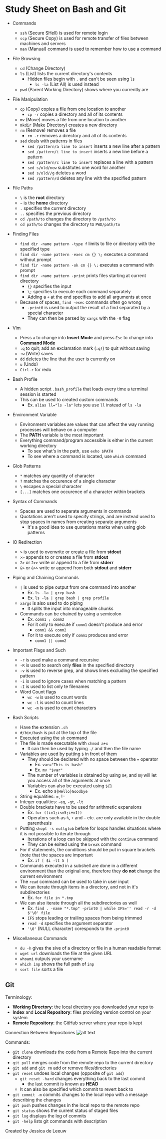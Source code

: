 # Study Sheet on Bash and Git 

- Commands
   - `ssh` (Secure SHell) is used for remote login
   - `scp` (Secure Copy) is used for remote transfer of files between machines and servers
   - `man` (Manual) command is used to remember how to use a command

- File Browsing
   - `cd` (Change Directory)
   - `ls` (List) lists the current directory's contents
     - Hidden files begin with `.` and can't be seen using `ls`
        - `ls -la` (List All) is used instead
   - `pwd` (Parent Working Directory) shows where you currently are

- File Manipulation
   - `cp` (Copy) copies a file from one location to another
     - `cp -r` copies a directory and all of its contents 
   - `mv` (Move) moves a file from one location to another
   - `mkdir` (Make Directory) creates a new directory
   - `rm` (Remove) removes a file
     - `rm -r` removes a directory and all of its contents  
   - `sed` deals with patterns in files
      - `sed /pattern/a line to insert` inserts a new line after a pattern
      - `sed /pattern/i line to insert` inserts a new line before a pattern
      - `sed /pattern/c line to insert` replaces a line with a pattern
      - `sed s/old/new` substitutes one word for another 
      - `sed s/old//g` deletes a word
      - `sed /pattern/d` deletes any line with the specified pattern

- File Paths
   - `\` is the **root** directory
   - `~` is the **home** directory 
   - `.` specifies the current directory
   - `..` specifies the previous directory
   - `cd /path/to` changes the directory to `/path/to`
   - `cd path/to` changes the directory to `PWD/path/to`

- Finding Files
   - `find dir -name pattern -type f` limits to file or directory with the specified type
   - `find dir -name pattern -exec cm {} \;` executes a command without prompt
   - `find fir -name pattern -ok cm {} \;` executes a command with prompt
   - `find dir -name pattern -print` prints files starting at current directory
      - `{}` specifies the input
      - `\;` specifies to execute each command separately
      - Adding a `+` at the end specifies to add all arguments at once
   - Because of spaces, `find -exec` commands often go wrong
      - `-print0` is used to output the result of a find separated by a special character 
      - They can then be parsed by `xargs` with the `-0` flag

- Vim
   - Press `a` to change into **Insert Mode** and press `Esc` to change into **Command Mode**
   - `:q` to quit; add an exclamation mark (`:q!`) to quit without saving
   - `:w` (Write) saves
   - `dd` deletes the line that the user is currently on
   - `u` (Undo)
   - `Ctrl-r` for redo 

- Bash Profile
   - A hidden script `.bash_profile` that loads every time a terminal session is started
   - This can be used to created custom commands
     - Ex. `alias ll="ls -la"` lets you use `ll` instead of `ls -la`

- Environment Variable
   - Environment variables are values that can affect the way running processes will behave on a computer
   - The **PATH** variable is the most important 
   - Everything command/program accessible is either in the current working directory 
      - To see what's in the path, use `exho $PATH`
      - To see where a command is located, use `which` command

- Glob Patterns
   - `*` matches any quantity of character
   - `?` matches the occurence of a single character
   - `\` escapes a special character
   - `[...]` matches one occurence of a character within brackets  

- Syntax of Commands
   - Spaces are used to separate arguments in commands
   - Quotations aren't used to specify strings, and are instead used to stop spaces in names from creating separate arguments
      - It's a good idea to use quotations marks when using glob patterns

- IO Redirection
   - `>` is used to overwrite or create a file from **stdout**
   - `>>` appends to or creates a file from **stdout**
   - `2>` or `2>>` write or append to a file from **stderr**
   - `&>` or `&>>` write or append from both **stdout** and **stderr**

- Piping and Chaining Commands
   - `|` is used to pipe output from one command into another
      - Ex. `ls -la | grep bash`
      - Ex. `ls -la | grep bash | grep profile`
   - `xargs` is also used to do piping 
      - It splits the input into manageable chunks  
   - Commands can be chained by using a semicolon
      - Ex. `comm1 ; comm2`
      - For it only to execute if `comm1` doesn't produce and error
          - `comm1 && comm2`
      - For it to execute only if `comm1` produces and error
          - `comm1 || comm2`

- Important Flags and Such
   - `-r` is used make a command recursive
   - `-R` is used to search only **files** in the specified directory
   - `-v` is used to reverse grep, and shows lines excluding the specified pattern
   - `-i` is used to ignore cases when matching a pattern
   - `-I` is used to list only te filenames
   - Word Count flags
      - `wc -w` is used to count words
      - `wc -l` is used to count lines
      - `wc -m` is used to count characters

- Bash Scripts
   - Have the extension `.sh`
   - `#/bin/bash` is put at the top of the file
   - Executed using the `sh` command
   - The file is made executable with `chmod a+x`
       - It can then be used by typing `./` and then the file name
   - Variables are used by putting `$` in front of them
       - They should be declared with no space between the `=` operator
           - Ex. `var="This is bash"`
           - Ex. `mv "$var"`
       - The number of variables is obtained by using `$#`, and `$@` will let you access all of the arguments at once
       - Variables can also be executed using `${}`
           - Ex. echo `${Hello}Goodbye`
   - String equalities: =, !=
   - Integer equalities: `-eq`, `-gt`, `-lt` 
   - Double brackets have to be used for arithmetic expansions
       - Ex. `for ((i=1;i<=5;i+=1))`
       - Operators such as `%`, `+` and `-` etc. are only available in the double parenthesis
   - Putting `shopt -s nullglob` before for loops handles situations where it is not possible to iterate through
       - Iterations of a loop can be skipped with the `continue` command
       - They can be exited using the `break` command
   - For if statements, the conditions should be put in square brackets (note that the spaces are important
        - Ex. `if [ $i -lt 5 ]`
   - Commands executed in a subshell are done in a different environment than the original one, therefore they **do not** change the current environment
   - The `read` command can be used to take in user input
   - We can iterate through items in a directory, and not in it's subdirectories
        - Ex. `for file in *.tmp`
   - We can also iterate through all the subdirectories as well
        - Ex. `find . -name "*.tmp" -print0 |
                   while IFS='' read -r -d $'\0' file`
        - `IFS` stops leading or trailing spaces from being trimmed
        - `read -d` specifies the argument separator
        - `'\0'` (NULL character) coresponds to the `-print0` 

- Miscellaneous Commands 
   - `du -h` gives the sive of a directory or file in a human readable format
   - `wget url` downloads the file at the given URL
   - `whoami` outputs your username
   - `which inp` shows the full path of `inp`
   - `sort file` sorts a file

## Git
Terminology: 
- **Working Directory**: the local directory you downloaded your repo to
- **Index** and **Local Repository**: files providing version control on your system
- **Remote Repository**: the GitHub server where your repo is kept

Connection Between Repositories
![alt text][link]

[link]: https://greenido.files.wordpress.com/2013/07/git-local-remote.png?w=696&h=570 "Repo diagram"

Commands:
- `git clone` downloads the code from a Remote Repo into the current directory
- `git pull` merges code from the remote repo to the current directory
- `git add` and `git rm` add or remove files/directories
- `git reset` undoes local changes (opposite of `git add`)
   - `git reset -hard` changes everything back to the last commit
      - the last commit is known as **HEAD**
   - It can also be specified which commit to revert back to
- `git commit -m` commits changes to the local repo with a message describing the changes
- `git push` pushes changes in the local repo to the remote repo
- `git status` shows the current status of staged files
- `git log` displays the log of commits
- `git -help` lists git commands with description

Created by Jessica de Leeuw 
